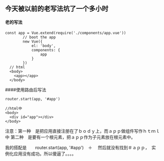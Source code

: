 ## 今天被以前的老写法坑了一个多小时
#### 老的写法
```
const app = Vue.extend(require('./components/app.vue'))
        // boot the app
        new Vue({
            el: 'body',
            components: {
                app
            }
        })
  // html
  <body>
    <app></app>
  </body>
```
####使用路由后写法   
```
router.start(app, '#app')

//html中
<body>
  <div id="app"></div>
</body>
```

注意：第一种　是把应用直接注册在了ｂｏｄｙ上，而ａｐｐ做组件写作ｈｔｍｌ中
第二种　是要有一个根元素，把ａｐｐ作为子元素放在根元素中。


我的搭配是　　router.start(app, '#app')　＋　<app></app>
然后就没有找到＃ａｐｐ，　实例化应用没有成功。所以傻逼了。。。。
